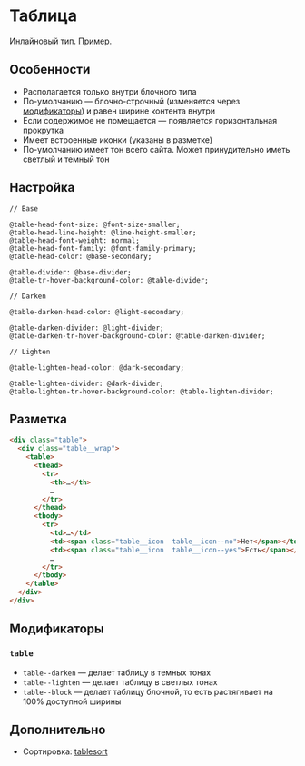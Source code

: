 # Таблица

Инлайновый тип. [Пример](http://sedona.stage.constlab.ru/blocks/table/).

## Особенности

* Располагается только внутри блочного типа
* По-умолчанию — блочно-строчный (изменяется через [модификаторы](#Модификаторы)) и равен ширине контента внутри
* Если содержимое не помещается — появляется горизонтальная прокрутка
* Имеет встроенные иконки (указаны в разметке)
* По-умолчанию имеет тон всего сайта. Может принудительно иметь светлый и темный тон

## Настройка

```less
// Base

@table-head-font-size: @font-size-smaller;
@table-head-line-height: @line-height-smaller;
@table-head-font-weight: normal;
@table-head-font-family: @font-family-primary;
@table-head-color: @base-secondary;

@table-divider: @base-divider;
@table-tr-hover-background-color: @table-divider;

// Darken

@table-darken-head-color: @light-secondary;

@table-darken-divider: @light-divider;
@table-darken-tr-hover-background-color: @table-darken-divider;

// Lighten

@table-lighten-head-color: @dark-secondary;

@table-lighten-divider: @dark-divider;
@table-lighten-tr-hover-background-color: @table-lighten-divider;
```

## Разметка

```html
<div class="table">
  <div class="table__wrap">
    <table>
      <thead>
        <tr>
          <th>…</th>
          …
        </tr>
      </thead>
      <tbody>
        <tr>
          <td>…</td>
          <td><span class="table__icon  table__icon--no">Нет</span></td>
          <td><span class="table__icon  table__icon--yes">Есть</span></td>
          …
        </tr>
      </tbody>
    </table>
  </div>
</div>
```

## Модификаторы

### `table`

* `table--darken` — делает таблицу в темных тонах
* `table--lighten` — делает таблицу в светлых тонах
* `table--block` — делает таблицу блочной, то есть растягивает на 100% доступной ширины

## Дополнительно

* Сортировка: [tablesort](https://github.com/tristen/tablesort)
